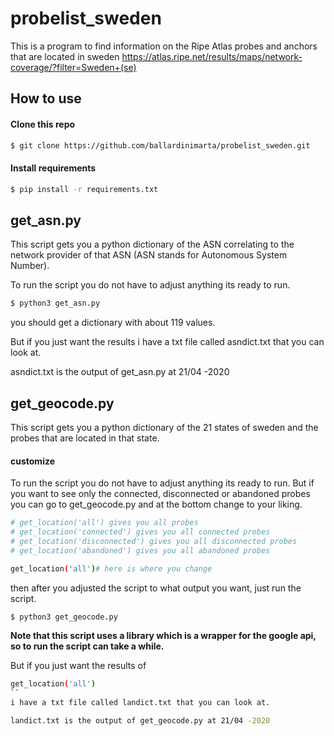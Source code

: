 # probelist_sweden
This is a program to find information on the Ripe Atlas probes and anchors that are located in sweden
https://atlas.ripe.net/results/maps/network-coverage/?filter=Sweden+(se)

## How to use
#### Clone this repo
```bash
$ git clone https://github.com/ballardinimarta/probelist_sweden.git
```

#### Install requirements
```bash
$ pip install -r requirements.txt
```
## get_asn.py
This script gets you a python dictionary of the ASN correlating to the network provider of that ASN
(ASN stands for Autonomous System Number).

To run the script you do not have to adjust anything its ready to run.

```bash
$ python3 get_asn.py
```
you should get a dictionary with about 119 values.

But if you just want the results i have a txt file called asndict.txt that you can look at.

asndict.txt is the output of get_asn.py at 21/04 -2020

## get_geocode.py
This script gets you a python dictionary of the 21 states of sweden and the probes that are located in that state.

#### customize
To run the script you do not have to adjust anything its ready to run. But if you want to see only the connected, disconnected or abandoned probes you can go to get_geocode.py and at the bottom change to your liking.

```bash
# get_location('all') gives you all probes
# get_location('connected') gives you all connected probes
# get_location('disconnected') gives you all disconnected probes
# get_location('abandoned') gives you all abandoned probes

get_location('all')# here is where you change
```
then after you adjusted the script to what output you want, just run the script.

```bash
$ python3 get_geocode.py
```

<b>Note that this script uses a library which is a wrapper for the google api, so to run the script can take a while.</b>

But if you just want the results of
```bash
get_location('all')
``
i have a txt file called landict.txt that you can look at.

landict.txt is the output of get_geocode.py at 21/04 -2020
